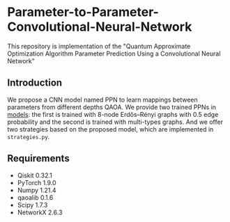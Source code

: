 # Parameter-to-Parameter-Convolutional-Neural-Network
This repository is implementation of the "Quantum Approximate Optimization Algorithm Parameter Prediction Using a Convolutional Neural Network"

## Introduction
We propose a CNN model named PPN to learn mappings between parameters from different depths QAOA.
We provide two trained PPNs in [models](models/): the first is trained with 8-node Erdős–Rényi graphs with 0.5 edge probability and the second is trained with multi-types graphs.
And we offer two strategies based on the proposed model, which are implemented in `strategies.py`.

## Requirements
* Qiskit 0.32.1
* PyTorch 1.9.0
* Numpy 1.21.4
* qaoalib 0.1.6
* Scipy 1.7.3
* NetworkX 2.6.3
